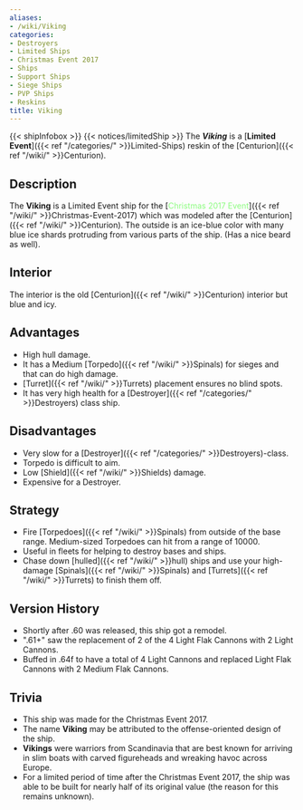 ```yaml
---
aliases:
- /wiki/Viking
categories:
- Destroyers
- Limited Ships
- Christmas Event 2017
- Ships
- Support Ships
- Siege Ships
- PVP Ships
- Reskins
title: Viking
---
```


{{< shipInfobox >}} {{< notices/limitedShip >}} The **_Viking_** is a [**Limited Event**]({{< ref "/categories/" >}}Limited-Ships) reskin of the [Centurion]({{< ref "/wiki/" >}}Centurion). 

## Description

The **Viking** is a Limited Event ship for the [<span style="color:#8dfc80">Christmas 2017 Event</span>]({{< ref "/wiki/" >}}Christmas-Event-2017) which was modeled after the [Centurion]({{< ref "/wiki/" >}}Centurion). The outside is an ice-blue color with many blue ice shards protruding from various parts of the ship. (Has a nice beard as well).

## Interior

The interior is the old [Centurion]({{< ref "/wiki/" >}}Centurion) interior but blue and icy.

## Advantages

- High hull damage.
- It has a Medium [Torpedo]({{< ref "/wiki/" >}}Spinals) for sieges and that can do high damage.
- [Turret]({{< ref "/wiki/" >}}Turrets) placement ensures no blind spots.
- It has very high health for a [Destroyer]({{< ref "/categories/" >}}Destroyers) class ship.

## Disadvantages

- Very slow for a [Destroyer]({{< ref "/categories/" >}}Destroyers)-class.
- Torpedo is difficult to aim.
- Low [Shield]({{< ref "/wiki/" >}}Shields) damage.
- Expensive for a Destroyer.

## Strategy

- Fire [Torpedoes]({{< ref "/wiki/" >}}Spinals) from outside of the base range. Medium-sized Torpedoes can hit from a range of 10000.
- Useful in fleets for helping to destroy bases and ships.
- Chase down [hulled]({{< ref "/wiki/" >}}hull) ships and use your high-damage [Spinals]({{< ref "/wiki/" >}}Spinals) and [Turrets]({{< ref "/wiki/" >}}Turrets) to finish them off.

## Version History 

- Shortly after .60 was released, this ship got a remodel.
- ".61+" saw the replacement of 2 of the 4 Light Flak Cannons with 2 Light Cannons.
- Buffed in .64f to have a total of 4 Light Cannons and replaced Light Flak Cannons with 2 Medium Flak Cannons.

## Trivia

- This ship was made for the Christmas Event 2017.
- The name **Viking** may be attributed to the offense-oriented design of the ship.
- **Vikings** were warriors from Scandinavia that are best known for arriving in slim boats with carved figureheads and wreaking havoc across Europe.
- For a limited period of time after the Christmas Event 2017, the ship was able to be built for nearly half of its original value (the reason for this remains unknown).